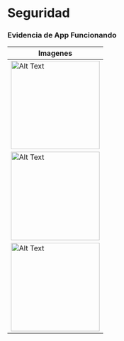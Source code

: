 # Seguridad
### Evidencia de App Funcionando
| Imagenes |
| ---- |
| <img src="https://github.com/user-attachments/assets/49563634-97c5-4804-86d5-933f09177717" alt="Alt Text" width="200" height="200">|
| <img src="https://github.com/user-attachments/assets/3bb3c2ae-8af8-4240-85fd-591ccef875f6" alt="Alt Text" width="200" height="200"> |
| <img src="https://github.com/user-attachments/assets/5f395159-a646-4840-9670-7651831160b2" alt="Alt Text" width="200" height="200"> |

